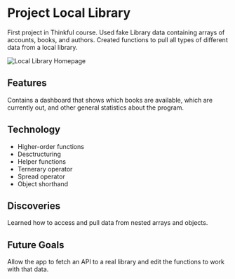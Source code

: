 # Project Local Library
First project in Thinkful course. Used fake Library data containing arrays of accounts, books, and authors. Created functions 
to pull all types of different data from a local library.

![Local Library Homepage](https://raw.githubusercontent.com/Thinkful-Ed/project-local-library/master/docs/images/home.png "Local Library Homepage")

## Features
Contains a dashboard that shows which books are available, which are currently out, and other general statistics about the program.

## Technology
- Higher-order functions
- Desctructuring
- Helper functions
- Ternerary operator
- Spread operator
- Object shorthand

## Discoveries
Learned how to access and pull data from nested arrays and objects.

## Future Goals
Allow the app to fetch an API to a real library and edit the functions to work with that data.
